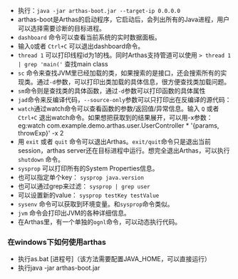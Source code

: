 - 执行：`java -jar arthas-boot.jar --target-ip 0.0.0.0`
- arthas-boot是Arthas的启动程序，它启动后，会列出所有的Java进程，用户可以选择需要诊断的目标进程。
- `dashboard` 命令可以查看当前系统的实时数据面板。
- 输入` Q `或者 `Ctrl+C` 可以退出dashboard命令。
- `thread 1` 可以打印线程id为1的栈。同时Arthas支持管道可以使用
`> thread 1 | grep 'main('` 查找main class
- `sc` 命令来查找JVM里已经加载的类，如果搜索的是接口，还会搜索所有的实现类。通过`-d`参数，可以打印出类加载的具体信息，很方便查找类加载问题。
- `sm`命令则是查找类的具体函数，通过`-d`参数可以打印函数的具体属性
- `jad`命令来反编译代码，`--source-only`参数可以只打印出在反编译的源代码：
- `watch`通过watch命令可以查看函数的参数/返回值/异常信息。输入 `Q` 或者 `Ctrl+C` 退出watch命令。如果想把获取到的结果展开，可以用-x参数：eg:watch com.example.demo.arthas.user.UserController * '{params, throwExp}' -x 2
- 用 `exit` 或者 `quit` 命令可以退出Arthas。`exit/quit`命令只是退出当前session，arthas server还在目标进程中运行。想完全退出Arthas，可以执行 `shutdown` 命令。
- `sysprop` 可以打印所有的System Properties信息。
- 也可以指定单个key： `sysprop java.version`
- 也可以通过grep来过滤： `sysprop | grep user`
- 可以设置新的value： `sysprop testKey testValue`
- `sysenv` 命令可以获取到环境变量。和`sysprop`命令类似。
- `jvm` 命令会打印出JVM的各种详细信息。
- 在Arthas里，有一个单独的`ognl`命令，可以动态执行代码。
### 在windows下如何使用arthas ####
- 执行as.bat [进程号]（该方法需要配置JAVA_HOME，可以直接运行）
- 执行java -jar arthas-boot.jar
